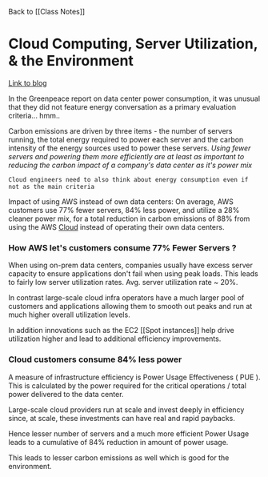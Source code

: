 Back to [[Class Notes]]
# Cloud Computing, Server Utilization, & the Environment

[Link to blog](https://aws.amazon.com/blogs/aws/cloud-computing-server-utilization-the-environment/)

In the Greenpeace report on data center power consumption, it was unusual that they did not feature energy conversation as a primary evaluation criteria... hmm.. 

Carbon emissions are driven by three items - the number of servers running, the total energy required to power each server and the carbon intensity of the energy sources used to power these servers. *Using fewer servers and powering them more efficiently are at least as important to reducing the carbon impact of a company's data center as it's power mix*

	Cloud engineers need to also think about energy consumption even if not as the main criteria 

Impact of using AWS instead of own data centers:
	On average, AWS customers use 77% fewer servers, 84% less power, and utilize a 28% cleaner power mix, for a total reduction in carbon emissions of 88% from using the AWS [Cloud](https://aws.amazon.com/) instead of operating their own data centers.

### How AWS let's customers consume 77% Fewer Servers ? 

When using on-prem data centers, companies usually have excess server capacity to ensure applications don't fail when using peak loads. This leads to fairly low server utilization rates. Avg. server utilization rate ~ 20%.

In contrast large-scale cloud infra operators have a much larger pool of customers and applications allowing them to smooth out peaks and run at much higher overall utilization levels. 

In addition innovations such as the  EC2 [[Spot instances]] help drive utilization higher and lead to additional efficiency improvements. 

### Cloud customers consume 84% less power

A measure of infrastructure efficiency is Power Usage Effectiveness ( PUE ). This is calculated by the power required for the critical operations / total power delivered to the data center. 

Large-scale cloud providers run at scale and invest deeply in efficiency since, at scale, these investments can have real and rapid paybacks.

Hence lesser number of servers and a much more efficient Power Usage leads to a cumulative of 84% reduction in amount of power usage. 

This leads to lesser carbon emissions as well which is good for the environment. 


